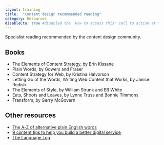 ```yaml
---
layout: training
title:  "Content design recommended reading"
category: Resources
disableCta: true #disabled the 'How to access this' call to action at the bottom of the page template
---
```


Specialist reading recommended by the content design community.

## Books

- The Elements of Content Strategy, by Erin Kissane
- Plain Words, by Gowers and Fraser
- Content Strategy for Web, by Kristina Halvorson
- Letting Go of the Words, Writing Web Content that Works, by Janice Redish
- The Elements of Style, by William Strunk and EB White
- Eats, Shoots and Leaves, by Lynne Truss and Bonnie Timmons
- Transform, by Gerry McGovern

## Other resources

- <a href="http://www.plainenglish.co.uk/the-a-z-of-alternative-words.html">The A-Z of alternative plain English words</a>
- <a href="https://digitaltransformation.blog.gov.uk/2014/08/14/9-content-tips-to-help-you-build-a-better-digital-service/">9 content tips to help you build a better digital service</a>
- <a href="http://languagelog.ldc.upenn.edu/nll/">The Language Log</a>
